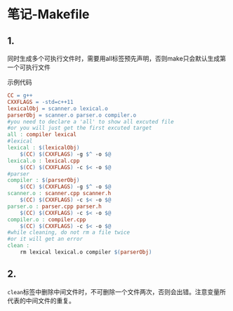 # 笔记-Makefile

## 1.

同时生成多个可执行文件时，需要用all标签预先声明，否则make只会默认生成第一个可执行文件

示例代码

```makefile
CC = g++
CXXFLAGS = -std=c++11
lexicalObj = scanner.o lexical.o
parserObj = scanner.o parser.o compiler.o
#you need to declare a 'all' to show all excuted file
#or you will just get the first excuted target
all : compiler lexical
#lexical
lexical : $(lexicalObj)
	$(CC) $(CXXFLAGS) -g $^ -o $@
lexical.o : lexical.cpp 
	$(CC) $(CXXFLAGS) -c $< -o $@
#parser
compiler : $(parserObj)
	$(CC) $(CXXFLAGS) -g $^ -o $@
scanner.o : scanner.cpp scanner.h
	$(CC) $(CXXFLAGS) -c $< -o $@
parser.o : parser.cpp parser.h
	$(CC) $(CXXFLAGS) -c $< -o $@
compiler.o : compiler.cpp
	$(CC) $(CXXFLAGS) -c $< -o $@
#while cleaning, do not rm a file twice
#or it will get an error
clean :
	rm lexical lexical.o compiler $(parserObj)
```

## 2.

`clean`标签中删除中间文件时，不可删除一个文件两次，否则会出错。注意变量所代表的中间文件的重复。